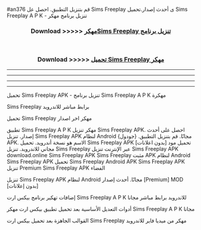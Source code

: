 #an376 قم بتنزيل التطبيق. احصل عل Sims Freeplay  ى أحدث إصدار.تحميل Sims Freeplay  A P K - تنزيل برنامج مهكر



<div align="center">
<h3>Download >>>>> <a href="https://ar-sites.web.app/?ar= Sims Freeplay ">مهكرSims Freeplay  تنزيل برنامج</a></h3><br>

<h3>Download >>>>> <a href="https://ar-sites.web.app/?ar= Sims Freeplay ">تحميل Sims Freeplay  مهكر</a></h3>
</div>


----------------------------------------------------------

----------------------------------------------------------

----------------------------------------------------------

----------------------------------------------------------


تحميل Sims Freeplay  APK - تنزيل برنامج Sims Freeplay  A P K مهكرة

Sims Freeplay  برابط مباشر للاندرويد

تحميل Sims Freeplay  مهكر اخر اصدار

تطبيق Sims Freeplay  A P K مهكر
تنزيل Sims Freeplay  APK. احصل على أحدث إصدار.
تنزيل Sims Freeplay  APK لنظام Android مجانًا.
قم بتنزيل التطبيق. {جودول} APK. الاسم هو نسخة أندرويد.
تحميل Sims Freeplay  APK [بدون اعلانات]
تحميل مود مجاني للاندرويد.
تنزيل Sims Freeplay  عبر الإنترنت
تنزيل Sims Freeplay  APK
download.online Sims Freeplay  APK
Sims Freeplay  مثبت APK لنظام Android
Sims Freeplay  APK
تحميل Sims Freeplay  Android APK
Sims Freeplay  APK تنزيل Premium
Sims Freeplay  APK الفضاء

تنزيل Sims Freeplay  APK لنظام Android مجانًا. أحدث إصدار [Premium] MOD [بدون إعلانات]

إضافات تهكير برنامج بيكس ارت Sims Freeplay  A P K للاندرويد برابط مباشر مجانا

أدوات التعديل الأساسية بعد تحميل تطبيق بيكس ارت مهكر Sims Freeplay  A P K مجانا

القوالب الجاهزة بعد تحميل بيكس ارت Sims Freeplay  مهكر من ميديا فاير للاندرويد



